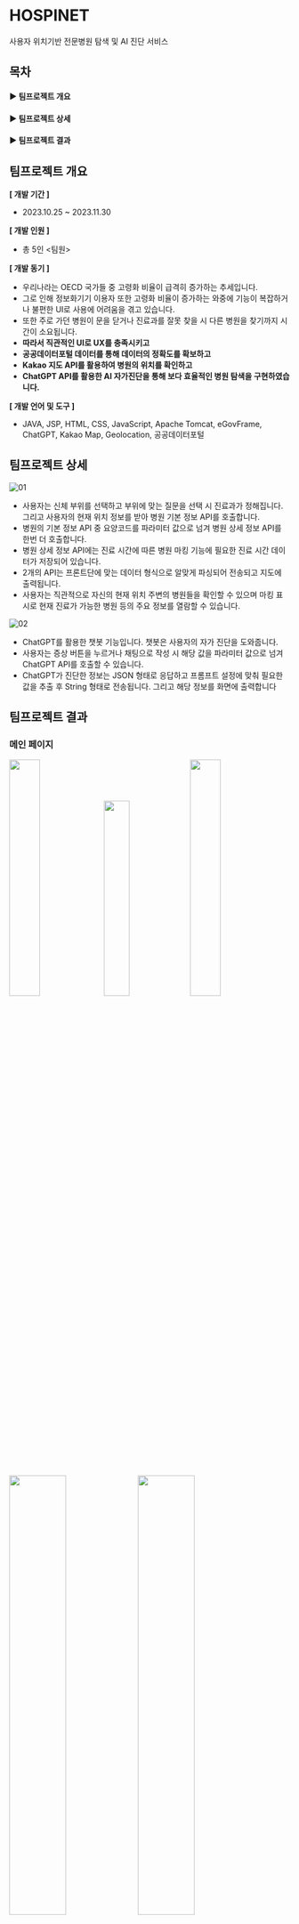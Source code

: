 # HOSPINET
사용자 위치기반 전문병원 탐색 및 AI 진단 서비스

## 목차
#### ▶ 팀프로젝트 개요   
#### ▶ 팀프로젝트 상세   
#### ▶ 팀프로젝트 결과

## 팀프로젝트 개요
**[ 개발 기간 ]**   
- 2023.10.25 ~ 2023.11.30

**[ 개발 인원 ]**
- 총 5인 <팀원>

**[ 개발 동기 ]**
- 우리나라는 OECD 국가들 중 고령화 비율이 급격히 증가하는 추세입니다.
- 그로 인해 정보화기기 이용자 또한 고령화 비율이 증가하는 와중에 기능이 복잡하거나 불편한 UI로 사용에 어려움을 겪고 있습니다.
- 또한 주로 가던 병원이 문을 닫거나 진료과를 잘못 찾을 시 다른 병원을 찾기까지 시간이 소요됩니다.   
- **따라서 직관적인 UI로 UX를 충족시키고**
- **공공데이터포털 데이터를 통해 데이터의 정확도를 확보하고**
- **Kakao 지도 API를 활용하여 병원의 위치를 확인하고**
- **ChatGPT API를 활용한 AI 자가진단을 통해 보다 효율적인 병원 탐색을 구현하였습니다.**

**[ 개발 언어 및 도구 ]**
- JAVA, JSP, HTML, CSS, JavaScript, Apache Tomcat, eGovFrame, ChatGPT, Kakao Map, Geolocation, 공공데이터포털

## 팀프로젝트 상세
![01](https://github.com/user-attachments/assets/2e2afd2f-eae1-49d0-98e3-fcb581594bf4)
- 사용자는 신체 부위를 선택하고 부위에 맞는 질문을 선택 시 진료과가 정해집니다. 그리고 사용자의 현재 위치 정보를 받아 병원 기본 정보 API를 호출합니다.
- 병원의 기본 정보 API 중 요양코드를 파라미터 값으로 넘겨 병원 상세 정보 API를 한번 더 호출합니다.
- 병원 상세 정보 API에는 진료 시간에 따른 병원 마킹 기능에 필요한 진료 시간 데이터가 저장되어 있습니다.
- 2개의 API는 프론트단에 맞는 데이터 형식으로 알맞게 파싱되어 전송되고 지도에 출력됩니다.
- 사용자는 직관적으로 자신의 현재 위치 주변의 병원들을 확인할 수 있으며 마킹 표시로 현재 진료가 가능한 병원 등의 주요 정보를 열람할 수 있습니다.
  
![02](https://github.com/user-attachments/assets/8aee4601-32c7-4598-bc6a-b1722d22ec58)
- ChatGPT를 활용한 챗봇 기능입니다. 챗봇은 사용자의 자가 진단을 도와줍니다.
- 사용자는 증상 버튼을 누르거나 채팅으로 작성 시 해당 값을 파라미터 값으로 넘겨 ChatGPT API를 호출할 수 있습니다.
- ChatGPT가 진단한 정보는 JSON 형태로 응답하고 프롬프트 설정에 맞춰 필요한 값을 추출 후 String 형태로 전송됩니다. 그리고 해당 정보를 화면에 출력합니다

## 팀프로젝트 결과
### 메인 페이지
<img src="https://github.com/user-attachments/assets/a0b6b344-559d-4b72-bf97-42e77e411ab6"  width="33%" />
<img src="https://github.com/user-attachments/assets/d8e98f84-65e4-4320-8ecd-86a6deb77a64"  width="30%" />
<img src="https://github.com/user-attachments/assets/0154edfd-663c-4068-8b40-93070f29f94c"  width="33%" />
<br/>
<img src="https://github.com/user-attachments/assets/5f663345-4ef3-4408-b232-a27f7d887eed"  width="45%" />
<img src="https://github.com/user-attachments/assets/124fc33a-d2f1-470e-90de-84cf5419a9f9"  width="45%" />

- 메인 페이지 설명

### AI 챗봇
<img src="https://github.com/user-attachments/assets/5b1c75da-0033-4c77-9e54-77e42b214468"  width="45%" />
<img src="https://github.com/user-attachments/assets/5b36997e-4380-4ca8-bda0-7124a282d2da"  height="250" />
<img src="https://github.com/user-attachments/assets/bc9b7be5-8c6c-47f3-9255-4832fd15f56c"  height="250" />
<img src="https://github.com/user-attachments/assets/63994e4f-cc87-4a26-96ce-bcdb295b70e0"  height="250" />

- AI 챗봇 설명

### 병원 정보 확인
<img src="https://github.com/user-attachments/assets/70e7c85a-4191-49c3-bf5d-85f3b7d1418d"  width="45%" />
<img src="https://github.com/user-attachments/assets/0b8222c3-e3f7-46a2-8c0e-9ecdbc32ad4c"  width="45%" />

- 병원 정보 설명

### 병원 마커 전환
<img src="https://github.com/user-attachments/assets/b3bb91d9-bf4b-4f74-b79e-518ab0ba4db6"  width="45%" />
<img src="https://github.com/user-attachments/assets/4172338a-63a4-45cc-a8c7-0e7ef64b8735"  width="45%" />

- 병원 마커 전환 설명
